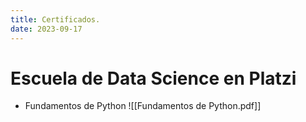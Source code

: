 ```yaml
---
title: Certificados.
date: 2023-09-17
---
```

# Escuela de Data Science en Platzi

* Fundamentos de Python
![[Fundamentos de Python.pdf]]


